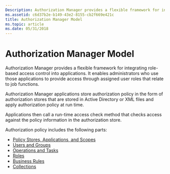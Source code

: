 ```yaml
---
Description: Authorization Manager provides a flexible framework for integrating role-based access control into applications. It enables administrators who use those applications to provide access through assigned user roles that relate to job functions.
ms.assetid: c6d37b2e-b149-43e2-8155-cb2f669e421c
title: Authorization Manager Model
ms.topic: article
ms.date: 05/31/2018
---
```


# Authorization Manager Model

Authorization Manager provides a flexible framework for integrating role-based access control into applications. It enables administrators who use those applications to provide access through assigned user roles that relate to job functions.

Authorization Manager applications store authorization policy in the form of authorization stores that are stored in Active Directory or XML files and apply authorization policy at run time.

Applications then call a run-time access check method that checks access against the policy information in the authorization store.

Authorization policy includes the following parts:

-   [Policy Stores, Applications, and Scopes](policy-stores--applications--and-scopes.md)
-   [Users and Groups](users-and-groups.md)
-   [Operations and Tasks](operations-and-tasks.md)
-   [Roles](roles.md)
-   [Business Rules](business-rules.md)
-   [Collections](collections.md)

 

 



